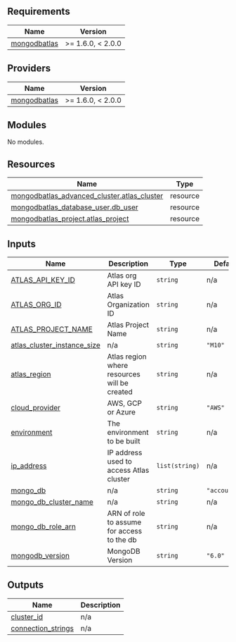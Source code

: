 <!-- BEGIN_TF_DOCS -->
## Requirements

| Name                                                                               | Version           |
| ---------------------------------------------------------------------------------- | ----------------- |
| <a name="requirement_mongodbatlas"></a> [mongodbatlas](#requirement\_mongodbatlas) | >= 1.6.0, < 2.0.0 |

## Providers

| Name                                                                         | Version           |
| ---------------------------------------------------------------------------- | ----------------- |
| <a name="provider_mongodbatlas"></a> [mongodbatlas](#provider\_mongodbatlas) | >= 1.6.0, < 2.0.0 |

## Modules

No modules.

## Resources

| Name                                                                                                                                               | Type     |
| -------------------------------------------------------------------------------------------------------------------------------------------------- | -------- |
| [mongodbatlas_advanced_cluster.atlas_cluster](https://registry.terraform.io/providers/mongodb/mongodbatlas/latest/docs/resources/advanced_cluster) | resource |
| [mongodbatlas_database_user.db_user](https://registry.terraform.io/providers/mongodb/mongodbatlas/latest/docs/resources/database_user)             | resource |
| [mongodbatlas_project.atlas_project](https://registry.terraform.io/providers/mongodb/mongodbatlas/latest/docs/resources/project)                   | resource |

## Inputs

| Name                                                                                                                      | Description                                  | Type           | Default       | Required |
| ------------------------------------------------------------------------------------------------------------------------- | -------------------------------------------- | -------------- | ------------- | :------: |
| <a name="input_ATLAS_API_KEY_ID"></a> [ATLAS\_API\_KEY\_ID](#input\_ATLAS\_API\_KEY\_ID)                                  | Atlas org API key ID                         | `string`       | n/a           |   yes    |
| <a name="input_ATLAS_ORG_ID"></a> [ATLAS\_ORG\_ID](#input\_ATLAS\_ORG\_ID)                                                | Atlas Organization ID                        | `string`       | n/a           |   yes    |
| <a name="input_ATLAS_PROJECT_NAME"></a> [ATLAS\_PROJECT\_NAME](#input\_ATLAS\_PROJECT\_NAME)                              | Atlas Project Name                           | `string`       | n/a           |   yes    |
| <a name="input_atlas_cluster_instance_size"></a> [atlas\_cluster\_instance\_size](#input\_atlas\_cluster\_instance\_size) | n/a                                          | `string`       | `"M10"`       |    no    |
| <a name="input_atlas_region"></a> [atlas\_region](#input\_atlas\_region)                                                  | Atlas region where resources will be created | `string`       | n/a           |   yes    |
| <a name="input_cloud_provider"></a> [cloud\_provider](#input\_cloud\_provider)                                            | AWS, GCP or Azure                            | `string`       | `"AWS"`       |    no    |
| <a name="input_environment"></a> [environment](#input\_environment)                                                       | The environment to be built                  | `string`       | n/a           |   yes    |
| <a name="input_ip_address"></a> [ip\_address](#input\_ip\_address)                                                        | IP address used to access Atlas cluster      | `list(string)` | n/a           |   yes    |
| <a name="input_mongo_db"></a> [mongo\_db](#input\_mongo\_db)                                                              | n/a                                          | `string`       | `"accountEd"` |    no    |
| <a name="input_mongo_db_cluster_name"></a> [mongo\_db\_cluster\_name](#input\_mongo\_db\_cluster\_name)                   | n/a                                          | `string`       | n/a           |   yes    |
| <a name="input_mongo_db_role_arn"></a> [mongo\_db\_role\_arn](#input\_mongo\_db\_role\_arn)                               | ARN of role to assume for access to the db   | `string`       | n/a           |   yes    |
| <a name="input_mongodb_version"></a> [mongodb\_version](#input\_mongodb\_version)                                         | MongoDB Version                              | `string`       | `"6.0"`       |    no    |

## Outputs

| Name                                                                                         | Description |
| -------------------------------------------------------------------------------------------- | ----------- |
| <a name="output_cluster_id"></a> [cluster\_id](#output\_cluster\_id)                         | n/a         |
| <a name="output_connection_strings"></a> [connection\_strings](#output\_connection\_strings) | n/a         |
<!-- END_TF_DOCS -->